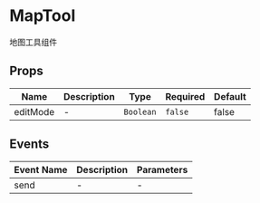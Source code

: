 # MapTool

地图工具组件

## Props

<!-- @vuese:MapTool:props:start -->
|Name|Description|Type|Required|Default|
|---|---|---|---|---|
|editMode|-|`Boolean`|`false`|false|

<!-- @vuese:MapTool:props:end -->


## Events

<!-- @vuese:MapTool:events:start -->
|Event Name|Description|Parameters|
|---|---|---|
|send|-|-|

<!-- @vuese:MapTool:events:end -->


